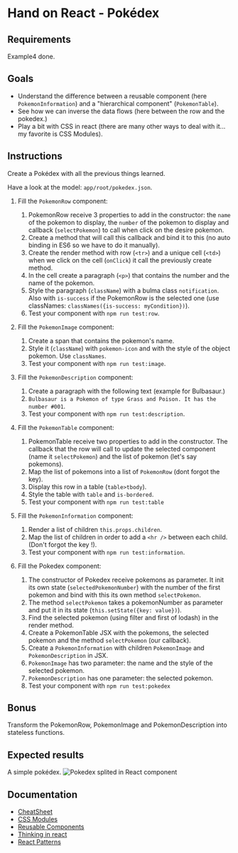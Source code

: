 # Hand on React - Pokédex

## Requirements
Example4 done. 

## Goals
- Understand the difference between a reusable component (here `PokemonInformation`) and a "hierarchical component" (`PokemonTable`).
- See how we can inverse the data flows (here between the row and the pokedex.)
- Play a bit with CSS in react (there are many other ways to deal with it... my favorite is CSS Modules).

## Instructions
Create a Pokédex with all the previous things learned.

Have a look at the model: `app/root/pokedex.json`.

1. Fill the `PokemonRow` component:
    1. PokemonRow receive 3 properties to add in the constructor: the `name` of the pokemon to display, the `number` of the pokemon to display and callback (`selectPokemon`) to call when click on the desire pokemon.
    2. Create a method that will call this callback and bind it to this (no auto binding in ES6 so we have to do it manually).
    3. Create the render method with row (`<tr>`) and a unique cell (`<td>`) when we click on the cell (`onClick`) it call the previously create method.
    4. In the cell create a paragraph (`<p>`) that contains the number and the name of the pokemon.
    5. Style the paragraph (`className`) with a bulma class `notification`. Also with `is-success` if the PokemonRow is the selected one (use classNames: `classNames({is-success: myCondition})`).
    6. Test your component with `npm run test:row`.

2. Fill the `PokemonImage` component:
    1. Create a span that contains the pokemon's name.
    2. Style it (`className`) with `pokemon-icon` and with the style of the object pokemon. Use `classNames`.
    3. Test your component with `npm run test:image`.
    
3. Fill the `PokemonDescription` component:
    1. Create a paragraph with the following text (example for Bulbasaur.) 
    2. `Bulbasaur is a Pokemon of type Grass and Poison. It has the number #001`.
    3. Test your component with `npm run test:description`.
    
4. Fill the `PokemonTable` component:
    1. PokemonTable receive two properties to add in the constructor. The callback that the row will call to update the selected component (name it `selectPokemon`) and the list of pokemon (let's say pokemons).
    2. Map the list of pokemons into a list of `PokemonRow` (dont forgot the key).
    3. Display this row in a table (`table>tbody`).
    4. Style the table with `table` and `is-bordered`.
    5. Test your component with `npm run test:table`

5. Fill the `PokemonInformation` component:
    1. Render a list of children `this.props.children`.
    2. Map the list of children in order to add a `<hr />` between each child. (Don't forgot the key !).
    3. Test your component with `npm run test:information`.
    
6. Fill the Pokedex component:
    1. The constructor of Pokedex receive pokemons as parameter. It init its own state (`selectedPokemonNumber`) with the number of the first pokemon and bind with this its own method `selectPokemon`.
    2. The method `selectPokemon` takes a pokemonNumber as parameter and put it in its state (`this.setState({key: value})`).
    3. Find the selected pokemon (using filter and first of lodash) in the render method.
    4. Create a PokemonTable JSX with the pokemons, the selected pokemon and the method `selectPokemon` (our callback).
    5. Create a `PokemonInformation` with children `PokemonImage` and `PokemonDescription` in JSX.
    6. `PokemonImage` has two parameter: the name and the style of the selected pokemon.
    7. `PokemonDescription` has one parameter: the selected pokemon.
    8. Test your component with `npm run test:pokedex`
    
## Bonus
Transform the PokemonRow, PokemonImage and PokemonDescription into stateless functions.

## Expected results
A simple pokédex.
![Pokedex splited in React component](https://github.com/e-biz/handson-react/blob/solution/example5-pokédex/pokedexReactComponent.jpg)

## Documentation
- [CheatSheet](http://reactcheatsheet.com/)
- [CSS Modules](https://github.com/gajus/react-css-modules)
- [Reusable Components](https://facebook.github.io/react/docs/reusable-components.html)
- [Thinking in react](https://facebook.github.io/react/docs/thinking-in-react.html)
- [React Patterns](https://github.com/krasimir/react-in-patterns/tree/master/patterns/composition)